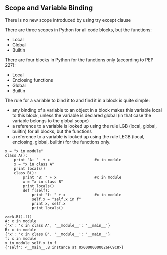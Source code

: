 ## Scope and Variable Binding ##

 There is no new scope introduced by using try except clause

There are three scopes in Python for all code blocks, but the functions:
* Local
* Global
* Builtin

There are four blocks in Python for the functions only (according to PEP 227):
* Local
* Enclosing functions
* Global
* Builtin

The rule for a variable to bind it to and find it in a block is quite simple:
* any binding of a variable to an object in a block makes this variable local to this block, unless the variable is declared global (in that case the variable belongs to the global scope)
* a reference to a variable is looked up using the rule LGB (local, global, builtin) for all blocks, but the functions
* a reference to a variable is looked up using the rule LEGB (local, enclosing, global, builtin) for the functions only.  

```
x = "x in module"
class A():
    print "A: "  + x                    #x in module
    x = "x in class A"
    print locals()
    class B():
        print "B: " + x                 #x in module
        x = "x in class B"
        print locals()
        def f(self):
            print "f: " + x             #x in module
            self.x = "self.x in f"
            print x, self.x
            print locals()

>>>A.B().f()
A: x in module
{'x': 'x in class A', '__module__': '__main__'}
B: x in module
{'x': 'x in class B', '__module__': '__main__'}
f: x in module
x in module self.x in f
{'self': <__main__.B instance at 0x00000000026FC9C8>}
```
